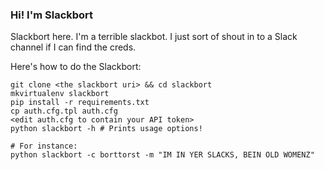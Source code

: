 ### Hi! I'm Slackbort

Slackbort here. I'm a terrible slackbot. I just sort of shout in to a Slack
channel if I can find the creds.

Here's how to do the Slackbort:

``` shell
git clone <the slackbort uri> && cd slackbort
mkvirtualenv slackbort
pip install -r requirements.txt
cp auth.cfg.tpl auth.cfg
<edit auth.cfg to contain your API token>
python slackbort -h # Prints usage options!

# For instance:
python slackbort -c borttorst -m "IM IN YER SLACKS, BEIN OLD WOMENZ"
```
